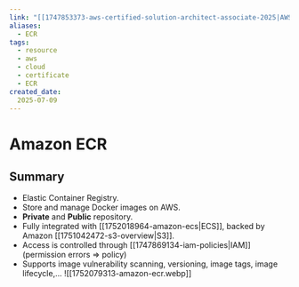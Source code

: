 ```yaml
---
link: "[[1747853373-aws-certified-solution-architect-associate-2025|AWS Certified Solution Architect Associate 2025]]"
aliases: 
  - ECR
tags:
  - resource
  - aws
  - cloud
  - certificate
  - ECR
created_date:
  2025-07-09
---
```

# Amazon ECR
## Summary
- Elastic Container Registry.
- Store and manage Docker images on AWS.
- **Private** and **Public** repository.
- Fully integrated with [[1752018964-amazon-ecs|ECS]], backed by Amazon [[1751042472-s3-overview|S3]].
- Access is controlled through [[1747869134-iam-policies|IAM]] (permission errors => policy)
- Supports image vulnerability scanning, versioning, image tags, image lifecycle,...
![[1752079313-amazon-ecr.webp]]


